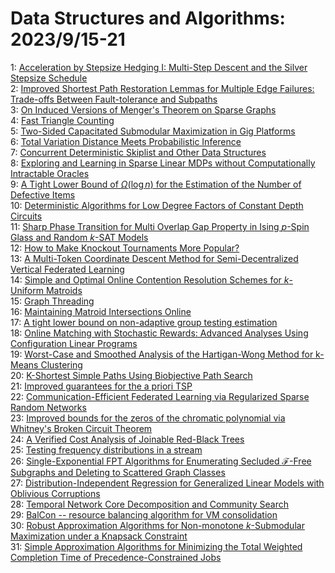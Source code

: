 # Data Structures and Algorithms: 2023/9/15-21  
1: [Acceleration by Stepsize Hedging I: Multi-Step Descent and the Silver  Stepsize Schedule](https://doi.org/10.48550/arXiv.2309.07879)  
2: [Improved Shortest Path Restoration Lemmas for Multiple Edge Failures:  Trade-offs Between Fault-tolerance and Subpaths](https://doi.org/10.48550/arXiv.2309.07964)  
3: [On Induced Versions of Menger's Theorem on Sparse Graphs](https://doi.org/10.48550/arXiv.2309.08169)  
4: [Fast Triangle Counting](https://doi.org/10.48550/arXiv.2309.09064)  
5: [Two-Sided Capacitated Submodular Maximization in Gig Platforms](https://doi.org/10.48550/arXiv.2309.09098)  
6: [Total Variation Distance Meets Probabilistic Inference](https://doi.org/10.48550/arXiv.2309.09134)  
7: [Concurrent Deterministic Skiplist and Other Data Structures](https://doi.org/10.48550/arXiv.2309.09359)  
8: [Exploring and Learning in Sparse Linear MDPs without Computationally  Intractable Oracles](https://doi.org/10.48550/arXiv.2309.09457)  
9: [A Tight Lower Bound of $\Omega(\log n)$ for the Estimation of the Number  of Defective Items](https://doi.org/10.48550/arXiv.2309.09613)  
10: [Deterministic Algorithms for Low Degree Factors of Constant Depth  Circuits](https://doi.org/10.48550/arXiv.2309.09701)  
11: [Sharp Phase Transition for Multi Overlap Gap Property in Ising $p$-Spin  Glass and Random $k$-SAT Models](https://doi.org/10.48550/arXiv.2309.09913)  
12: [How to Make Knockout Tournaments More Popular?](https://doi.org/10.48550/arXiv.2309.09967)  
13: [A Multi-Token Coordinate Descent Method for Semi-Decentralized Vertical  Federated Learning](https://doi.org/10.48550/arXiv.2309.09977)  
14: [Simple and Optimal Online Contention Resolution Schemes for $k$-Uniform  Matroids](https://doi.org/10.48550/arXiv.2309.10078)  
15: [Graph Threading](https://doi.org/10.48550/arXiv.2309.10122)  
16: [Maintaining Matroid Intersections Online](https://doi.org/10.48550/arXiv.2309.10214)  
17: [A tight lower bound on non-adaptive group testing estimation](https://doi.org/10.48550/arXiv.2309.10286)  
18: [Online Matching with Stochastic Rewards: Advanced Analyses Using  Configuration Linear Programs](https://doi.org/10.48550/arXiv.2309.10289)  
19: [Worst-Case and Smoothed Analysis of the Hartigan-Wong Method for k-Means  Clustering](https://doi.org/10.48550/arXiv.2309.10368)  
20: [K-Shortest Simple Paths Using Biobjective Path Search](https://doi.org/10.48550/arXiv.2309.10377)  
21: [Improved guarantees for the a priori TSP](https://doi.org/10.48550/arXiv.2309.10663)  
22: [Communication-Efficient Federated Learning via Regularized Sparse Random  Networks](https://doi.org/10.48550/arXiv.2309.10834)  
23: [Improved bounds for the zeros of the chromatic polynomial via Whitney's  Broken Circuit Theorem](https://doi.org/10.48550/arXiv.2309.10928)  
24: [A Verified Cost Analysis of Joinable Red-Black Trees](https://doi.org/10.48550/arXiv.2309.11056)  
25: [Testing frequency distributions in a stream](https://doi.org/10.48550/arXiv.2309.11175)  
26: [Single-Exponential FPT Algorithms for Enumerating Secluded  $\mathcal{F}$-Free Subgraphs and Deleting to Scattered Graph Classes](https://doi.org/10.48550/arXiv.2309.11366)  
27: [Distribution-Independent Regression for Generalized Linear Models with  Oblivious Corruptions](https://doi.org/10.48550/arXiv.2309.11657)  
28: [Temporal Network Core Decomposition and Community Search](https://doi.org/10.48550/arXiv.2309.11843)  
29: [BalCon -- resource balancing algorithm for VM consolidation](https://doi.org/10.48550/arXiv.2309.11859)  
30: [Robust Approximation Algorithms for Non-monotone $k$-Submodular  Maximization under a Knapsack Constraint](https://doi.org/10.48550/arXiv.2309.12025)  
31: [Simple Approximation Algorithms for Minimizing the Total Weighted  Completion Time of Precedence-Constrained Jobs](https://doi.org/10.48550/arXiv.2309.12031)  